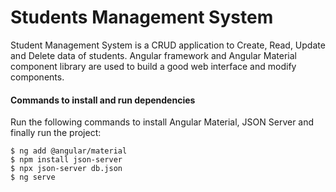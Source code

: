 # Students Management System

Student Management System is a CRUD application to Create, Read, Update and Delete data of students. Angular framework and Angular Material component library are used to build a good web interface and modify components.

#### Commands to install and run dependencies

Run the following commands to install Angular Material, JSON Server and finally run the project:

```console
$ ng add @angular/material
$ npm install json-server
$ npx json-server db.json
$ ng serve
```